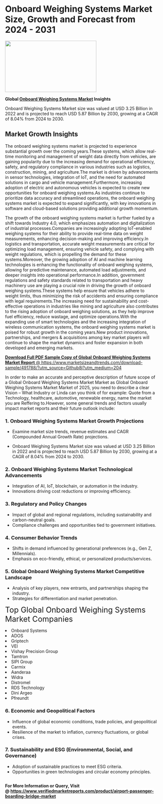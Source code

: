 <H1>Onboard Weighing Systems Market Size, Growth and Forecast from 2024 - 2031</H1><img class="aligncenter size-medium wp-image-584254" src="https://thirdeyenews.in/wp-content/uploads/2024/09/Global-Market-Research-300x168.jpeg" alt="" width="300" height="168" /><p><strong>Global&nbsp;<a href="https://www.marketsizeandtrends.com/download-sample/491788/?utm_source=Github8j?utm_medium=204">Onboard Weighing Systems Market</a> Insights</strong></p><p>Onboard Weighing Systems Market size was valued at USD 3.25 Billion in 2022 and is projected to reach USD 5.87 Billion by 2030, growing at a CAGR of 8.04% from 2024 to 2030.</p><p><h2>Market Growth Insights</h2> <p>The onboard weighing systems market is projected to experience substantial growth over the coming years.These systems, which allow real-time monitoring and management of weight data directly from vehicles, are gaining popularity due to the increasing demand for operational efficiency, safety, and regulatory compliance in various industries such as logistics, construction, mining, and agriculture.The market is driven by advancements in sensor technologies, integration of IoT, and the need for automated solutions in cargo and vehicle management.Furthermore, increasing adoption of electric and autonomous vehicles is expected to create new opportunities for onboard weighing systems.As industries continue to prioritize data accuracy and streamlined operations, the onboard weighing systems market is expected to expand significantly, with key innovations in software and cloud-based solutions providing additional growth momentum.</p> <p><a href="#"></a></p> <p>The growth of the onboard weighing systems market is further fueled by a shift towards Industry 4.0, which emphasizes automation and digitalization of industrial processes.Companies are increasingly adopting IoT-enabled weighing systems for their ability to provide real-time data on weight measurements, enhancing decision-making and improving efficiency.In logistics and transportation, accurate weight measurements are critical for optimizing load management, ensuring vehicle safety, and complying with weight regulations, which is propelling the demand for these systems.Moreover, the growing adoption of AI and machine learning technologies is enhancing the functionality of onboard weighing systems, allowing for predictive maintenance, automated load adjustments, and deeper insights into operational performance.In addition, government regulations and safety standards related to transportation and heavy machinery use are playing a crucial role in driving the growth of onboard weighing systems.These systems help ensure that vehicles adhere to weight limits, thus minimizing the risk of accidents and ensuring compliance with legal requirements.The increasing need for sustainability and cost-effective operations in industries like mining and agriculture also contributes to the rising adoption of onboard weighing solutions, as they help improve fuel efficiency, reduce wastage, and optimize operations.With the expanding use of smart technologies and the increasing integration of wireless communication systems, the onboard weighing systems market is poised for robust growth in the coming years.New product innovations, partnerships, and mergers & acquisitions among key market players will continue to shape the market dynamics and foster expansion in both developed and emerging markets.<p><a href="#"></p><p><span class=""><strong>Download Full PDF Sample Copy of Global Onboard Weighing Systems Market Report</strong> @ <a href="https://www.marketsizeandtrends.com/download-sample/491788/?utm_source=Github8j?utm_medium=204" target="_blank">https://www.marketsizeandtrends.com/download-sample/491788/?utm_source=Github8j?utm_medium=204</a></span></p><p>In order to make an accurate and perceptive description of future scope of a Global&nbsp;Onboard Weighing Systems Market Market as Global&nbsp;Onboard Weighing Systems Market Market of 2025, you need to describe a clear Vision &ndash; What Industry or Linda can you think of for example: Quote from a Technology, healthcare, automotive, renewable energy, name the market you are Reffering to.However, some general trends and factors usually impact market reports and their future outlook include:</p><h3>1.&nbsp;<strong>Onboard Weighing Systems Market Growth Projections</strong></h3><ul><li>Examine market size trends, revenue estimates and CAGR (Compounded Annual Growth Rate) projections.</li><li><p>Onboard Weighing Systems Market size was valued at USD 3.25 Billion in 2022 and is projected to reach USD 5.87 Billion by 2030, growing at a CAGR of 8.04% from 2024 to 2030.</p></li></ul><h3>2.&nbsp;<strong>Onboard Weighing Systems Market Technological Advancements</strong></h3><ul><li>Integration of AI, IoT, blockchain, or automation in the industry.</li><li>Innovations driving cost reductions or improving efficiency.</li></ul><h3>3.&nbsp;<strong>Regulatory and Policy Changes</strong></h3><ul><li>Impact of global and regional regulations, including sustainability and carbon-neutral goals.</li><li>Compliance challenges and opportunities tied to government initiatives.</li></ul><h3>4.&nbsp;<strong>Consumer Behavior Trends</strong></h3><ul><li>Shifts in demand influenced by generational preferences (e.g., Gen Z, Millennials).</li><li>Emphasis on eco-friendly, ethical, or personalized products/services.</li></ul><h3>5.&nbsp;<strong>Global Onboard Weighing Systems Market Competitive Landscape</strong></h3><ul><li>Analysis of key players, new entrants, and partnerships shaping the industry.</li><li>Strategies for differentiation and market penetration.</li></ul><p data-pm-slice="1 1 []"><span style="color: inherit; font-family: inherit; font-size: 25px;">Top Global Onboard Weighing Systems Market Companies</span></p><div class="" data-test-id=""><p><li>Onboard Systems</li><li> ADOS</li><li> Griptech</li><li> VEI</li><li> Vishay Precision Group</li><li> Tamtron</li><li> SIPI Group</li><li> Carmix</li><li> Aanderaa</li><li> Widra</li><li> Distromel</li><li> RDS Technology</li><li> Dini Argeo</li><li> Pfreundt</li></p></div><h3>6.&nbsp;<strong>Economic and Geopolitical Factors</strong></h3><ul><li>Influence of global economic conditions, trade policies, and geopolitical events.</li><li>Resilience of the market to inflation, currency fluctuations, or global crises.</li></ul><h3>7.&nbsp;<strong>Sustainability and ESG (Environmental, Social, and Governance)</strong></h3><ul><li>Adoption of sustainable practices to meet ESG criteria.</li><li>Opportunities in green technologies and circular economy principles.</li></ul><h2><strong style="font-size: 14px;">For More Information or Query, Visit @&nbsp;</strong><a style="background-color: #ffffff; font-size: 14px;" href="https://www.marketsizeandtrends.com/report/onboard-weighing-systems-market/" target="_blank">https://www.verifiedmarketreports.com/product/airport-passenger-boarding-bridge-market</a></h2>